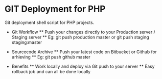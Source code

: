 GIT Deployment for PHP
=======================

Git deployment shell script for PHP projects.
* Git Workflow
** Push your changes directly to your Production server / Staging server
** Eg: git push production master   or   git push staging staging:master

* Sourcecode Archive
** Push your latest code on Bitbucket or Github for arhieving
** Eg: git push github master

* Benefits 
** Work locally and deploy via Git push to your server
** Easy rollback job and can all be done locally
